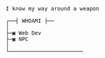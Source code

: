<pre>
I know my way around a weapon

┌──┤ WHOAMI ├──
│
├─▣ Web Dev
├─▣ NPC
│
└───────────────────────
</pre>
